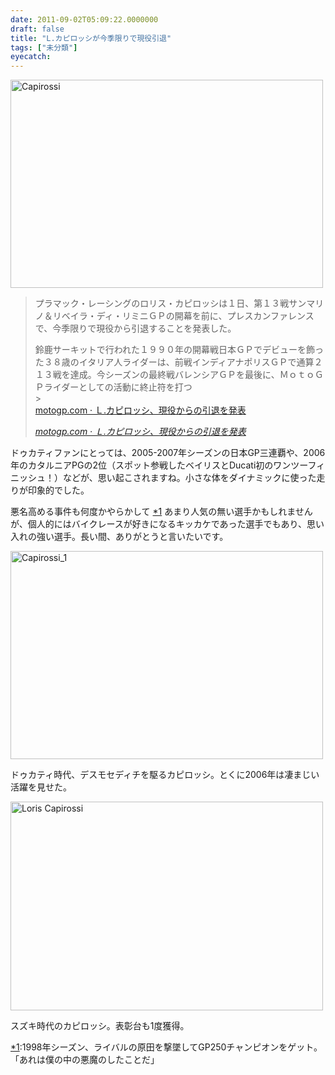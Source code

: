 ```yaml
---
date: 2011-09-02T05:09:22.0000000
draft: false
title: "L.カピロッシが今季限りで現役引退"
tags: ["未分類"]
eyecatch: 
---
```

<p><a href="http://www.flickr.com/photos/bkill/6063110142/" title="Capirossi by bkill, on Flickr"><img src="http://farm7.static.flickr.com/6203/6063110142_f90850c286.jpg" width="500" height="333" alt="Capirossi"></a></p>

<blockquote cite="http://www.motogp.com/ja/news/2011/Capirossi+announces+retirement">
<p>プラマック・レーシングのロリス・カピロッシは１日、第１３戦サンマリノ＆リベイラ・ディ・リミニＧＰの開幕を前に、プレスカンファレンスで、今季限りで現役から引退することを発表した。</p><p>鈴鹿サーキットで行われた１９９０年の開幕戦日本ＧＰでデビューを飾った３８歳のイタリア人ライダーは、前戦インディアナポリスＧＰで通算２１３戦を達成。今シーズンの最終戦バレンシアＧＰを最後に、ＭｏｔｏＧＰライダーとしての活動に終止符を打つ<br />
><br />
<a href="">motogp.com &#183; Ｌ.カピロッシ、現役からの引退を発表</a></p>

<cite><a href="http://www.motogp.com/ja/news/2011/Capirossi+announces+retirement">motogp.com &middot; &#xFF2C;.&#x30AB;&#x30D4;&#x30ED;&#x30C3;&#x30B7;&#x3001;&#x73FE;&#x5F79;&#x304B;&#x3089;&#x306E;&#x5F15;&#x9000;&#x3092;&#x767A;&#x8868;</a></cite>
</blockquote>
<p>ドゥカティファンにとっては、2005-2007年シーズンの日本GP三連覇や、2006年のカタルニアPGの2位（スポット参戦したベイリスとDucati初のワンツーフィニッシュ！）などが、思い起こされますね。小さな体をダイナミックに使った走りが印象的でした。</p><p>悪名高める事件も何度かやらかして <a href="#f1" name="fn1" title="1998年シーズン、ライバルの原田を撃墜してGP250チャンピオンをゲット。「あれは僕の中の悪魔のしたことだ」">*1</a> あまり人気の無い選手かもしれませんが、個人的にはバイクレースが好きになるキッカケであった選手でもあり、思い入れの強い選手。長い間、ありがとうと言いたいです。</p><p><a href="http://www.flickr.com/photos/digitalicon/611013808/" title="Capirossi_1 by digitalicon, on Flickr"><img src="http://farm2.static.flickr.com/1257/611013808_6c8378b4c0.jpg" width="500" height="333" alt="Capirossi_1"></a></p><p>ドゥカティ時代、デスモセディチを駆るカピロッシ。とくに2006年は凄まじい活躍を見せた。</p><p><a href="http://www.flickr.com/photos/stu_pix/4992233969/" title="Loris Capirossi  by .Stupix, on Flickr"><img src="http://farm5.static.flickr.com/4092/4992233969_96acfb3685.jpg" width="500" height="334" alt="Loris Capirossi "></a></p><p>スズキ時代のカピロッシ。表彰台も1度獲得。</p>
<div class="footnote">
<p class="footnote"><a href="#fn1" name="f1" class="footnote-number">*1</a><span class="footnote-delimiter">:</span><span class="footnote-text">1998年シーズン、ライバルの原田を撃墜してGP250チャンピオンをゲット。「あれは僕の中の悪魔のしたことだ」</span></p>
</div>